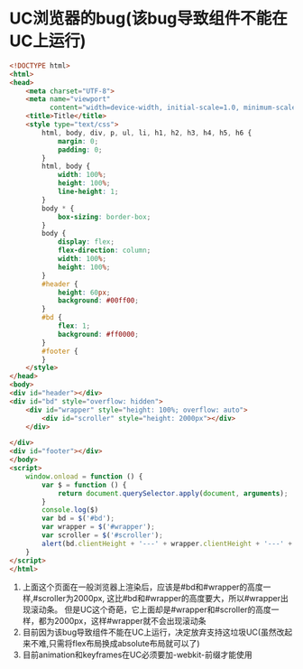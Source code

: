 # UC浏览器的bug(该bug导致组件不能在UC上运行)

```html
<!DOCTYPE html>
<html>
<head>
    <meta charset="UTF-8">
    <meta name="viewport"
          content="width=device-width, initial-scale=1.0, minimum-scale=1.0, maximum-scale=1.0, user-scalable=no">
    <title>Title</title>
    <style type="text/css">
        html, body, div, p, ul, li, h1, h2, h3, h4, h5, h6 {
            margin: 0;
            padding: 0;
        }
        html, body {
            width: 100%;
            height: 100%;
            line-height: 1;
        }
        body * {
            box-sizing: border-box;
        }
        body {
            display: flex;
            flex-direction: column;
            width: 100%;
            height: 100%;
        }
        #header {
            height: 60px;
            background: #00ff00;
        }
        #bd {
            flex: 1;
            background: #ff0000;
        }
        #footer {
        }
    </style>
</head>
<body>
<div id="header"></div>
<div id="bd" style="overflow: hidden">
    <div id="wrapper" style="height: 100%; overflow: auto">
        <div id="scroller" style="height: 2000px"></div>
    </div>

</div>
<div id="footer"></div>
</body>
<script>
    window.onload = function () {
        var $ = function () {
            return document.querySelector.apply(document, arguments);
        }
        console.log($)
        var bd = $('#bd');
        var wrapper = $('#wrapper');
        var scroller = $('#scroller');
        alert(bd.clientHeight + '---' + wrapper.clientHeight + '---' + scroller.clientHeight)
    }
</script>
</html>
```

1. 上面这个页面在一般浏览器上渲染后，应该是#bd和#wrapper的高度一样,#scroller为2000px,
这比#bd和#wrapper的高度要大，所以#wrapper出现滚动条。
但是UC这个奇葩，它上面却是#wrapper和#scroller的高度一样，都为2000px，这样#wrapper就不会出现滚动条
2. 目前因为该bug导致组件不能在UC上运行，决定放弃支持这垃圾UC(虽然改起来不难,只需将flex布局换成absolute布局就可以了)
3. 目前animation和keyframes在UC必须要加-webkit-前缀才能使用


